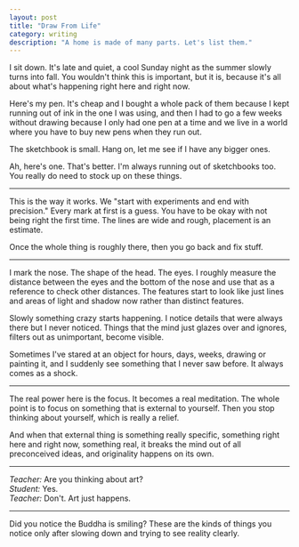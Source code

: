 ```yaml
---
layout: post
title: "Draw From Life"
category: writing
description: "A home is made of many parts. Let's list them."
---
```


I sit down. It's late and quiet, a cool Sunday night as the summer slowly turns into fall. You wouldn't think this is important, but it is, because it's all about what's happening right here and right now.

Here's my pen. It's cheap and I bought a whole pack of them because I kept running out of ink in the one I was using, and then I had to go a few weeks without drawing because I only had one pen at a time and we live in a world where you have to buy new pens when they run out.

The sketchbook is small. Hang on, let me see if I have any bigger ones.

Ah, here's one. That's better. I'm always running out of sketchbooks too. You really do need to stock up on these things.

---

This is the way it works. We "start with experiments and end with precision." Every mark at first is a guess. You have to be okay with not being right the first time. The lines are wide and rough, placement is an estimate.

Once the whole thing is roughly there, then you go back and fix stuff.

---

I mark the nose. The shape of the head. The eyes. I roughly measure the distance between the eyes and the bottom of the nose and use that as a reference to check other distances. The features start to look like just lines and areas of light and shadow now rather than distinct features.

Slowly something crazy starts happening. I notice details that were always there but I never noticed. Things that the mind just glazes over and ignores, filters out as unimportant, become visible.

Sometimes I've stared at an object for hours, days, weeks, drawing or painting it, and I suddenly see something that I never saw before. It always comes as a shock.

---

The real power here is the focus. It becomes a real meditation. The whole point is to focus on something that is external to yourself. Then you stop thinking about yourself, which is really a relief.

And when that external thing is something really specific, something right here and right now, something real, it breaks the mind out of all preconceived ideas, and originality happens on its own.

---

*Teacher:* Are you thinking about art?  
*Student:* Yes.  
*Teacher:* Don't. Art just happens.

---

Did you notice the Buddha is smiling? These are the kinds of things you notice only after slowing down and trying to see reality clearly.
